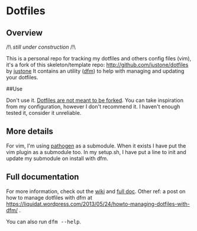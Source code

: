 # Dotfiles

## Overview

/!\ *still under construction* /!\

This is a personal repo for tracking my dotfiles and others config files (vim),
it's a fork of this skeleton/template repo: http://github.com/justone/dotfiles by [justone](https://github.com/justone)
It contains an utility ([dfm](https://github.com/justone/dfm)) to help with managing and updating your dotfiles.

##Use

Don't use it. [Dotfiles are not meant to be forked](http://www.anishathalye.com/2014/08/03/managing-your-dotfiles/).
You can take inspiration from my configuration, however I don't recommend it.
I haven't enough tested it, consider it unreliable.

## More details

For vim, I'm using [pathogen](https://github.com/tpope/vim-pathogen) as a submodule. When it exists I have put the vim plugin as a submodule too.
In my setup.sh, I have put a line to init and update my submodule on install with dfm.

## Full documentation

For more information, check out the [wiki](https://github.com/justone/dotfiles/wiki)
and [full doc](https://github.com/justone/dotfiles/wiki/Full-Documentation).
Other ref: a post on how to manage dotfiles with dfm at https://liquidat.wordpress.com/2013/05/24/howto-managing-dotfiles-with-dfm/ .

You can also run <tt>dfm --help</tt>.
